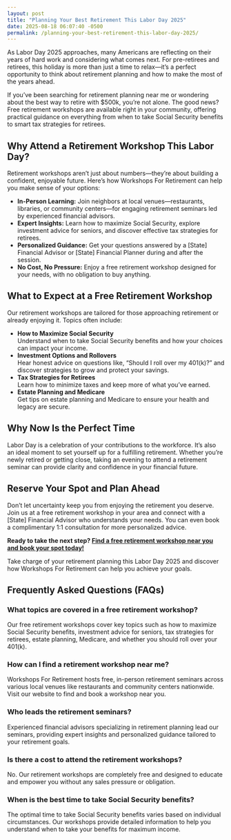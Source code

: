 ```yaml
---
layout: post
title: "Planning Your Best Retirement This Labor Day 2025"
date: 2025-08-18 06:07:40 -0500
permalink: /planning-your-best-retirement-this-labor-day-2025/
---
```

As Labor Day 2025 approaches, many Americans are reflecting on their years of hard work and considering what comes next. For pre-retirees and retirees, this holiday is more than just a time to relax—it’s a perfect opportunity to think about retirement planning and how to make the most of the years ahead.

If you’ve been searching for retirement planning near me or wondering about the best way to retire with $500k, you’re not alone. The good news? Free retirement workshops are available right in your community, offering practical guidance on everything from when to take Social Security benefits to smart tax strategies for retirees.

## Why Attend a Retirement Workshop This Labor Day?

Retirement workshops aren’t just about numbers—they’re about building a confident, enjoyable future. Here’s how Workshops For Retirement can help you make sense of your options:

- **In-Person Learning:** Join neighbors at local venues—restaurants, libraries, or community centers—for engaging retirement seminars led by experienced financial advisors.
- **Expert Insights:** Learn how to maximize Social Security, explore investment advice for seniors, and discover effective tax strategies for retirees.
- **Personalized Guidance:** Get your questions answered by a [State] Financial Advisor or [State] Financial Planner during and after the session.
- **No Cost, No Pressure:** Enjoy a free retirement workshop designed for your needs, with no obligation to buy anything.

## What to Expect at a Free Retirement Workshop

Our retirement workshops are tailored for those approaching retirement or already enjoying it. Topics often include:

- **How to Maximize Social Security**  
  Understand when to take Social Security benefits and how your choices can impact your income.
- **Investment Options and Rollovers**  
  Hear honest advice on questions like, “Should I roll over my 401(k)?” and discover strategies to grow and protect your savings.
- **Tax Strategies for Retirees**  
  Learn how to minimize taxes and keep more of what you’ve earned.
- **Estate Planning and Medicare**  
  Get tips on estate planning and Medicare to ensure your health and legacy are secure.

## Why Now Is the Perfect Time

Labor Day is a celebration of your contributions to the workforce. It’s also an ideal moment to set yourself up for a fulfilling retirement. Whether you’re newly retired or getting close, taking an evening to attend a retirement seminar can provide clarity and confidence in your financial future.

## Reserve Your Spot and Plan Ahead

Don’t let uncertainty keep you from enjoying the retirement you deserve. Join us at a free retirement workshop in your area and connect with a [State] Financial Advisor who understands your needs. You can even book a complimentary 1:1 consultation for more personalized advice.

**Ready to take the next step? [Find a free retirement workshop near you and book your spot today!](https://workshopsforretirement.com/)**

Take charge of your retirement planning this Labor Day 2025 and discover how Workshops For Retirement can help you achieve your goals.

## Frequently Asked Questions (FAQs)

### What topics are covered in a free retirement workshop?

Our free retirement workshops cover key topics such as how to maximize Social Security benefits, investment advice for seniors, tax strategies for retirees, estate planning, Medicare, and whether you should roll over your 401(k).

### How can I find a retirement workshop near me?

Workshops For Retirement hosts free, in-person retirement seminars across various local venues like restaurants and community centers nationwide. Visit our website to find and book a workshop near you.

### Who leads the retirement seminars?

Experienced financial advisors specializing in retirement planning lead our seminars, providing expert insights and personalized guidance tailored to your retirement goals.

### Is there a cost to attend the retirement workshops?

No. Our retirement workshops are completely free and designed to educate and empower you without any sales pressure or obligation.

### When is the best time to take Social Security benefits?

The optimal time to take Social Security benefits varies based on individual circumstances. Our workshops provide detailed information to help you understand when to take your benefits for maximum income.

<script type="application/ld+json">
{
  "@context": "https://schema.org",
  "@type": "BlogPosting",
  "headline": "Planning Your Best Retirement This Labor Day 2025",
  "description": "Workshops For Retirement offers free, in-person retirement workshops to help pre-retirees and retirees with retirement planning, Social Security, tax strategies, and investment advice.",
  "author": {
    "@type": "Person",
    "name": "Workshops For Retirement"
  },
  "datePublished": "2025-09-01",
  "mainEntityOfPage": {
    "@type": "WebPage",
    "@id": "https://workshopsforretirement.com/blog/planning-your-best-retirement-this-labor-day-2025"
  },
  "publisher": {
    "@type": "Person",
    "name": "Workshops For Retirement"
  },
  "keywords": "Retirement planning, Retirement seminars, Retirement Workshops, Retirement planning near me, Free retirement workshop, How to maximize Social Security, Tax strategies for retirees, Financial advisor for retirement, Investment advice for seniors, Should I roll over my 401(k)?, Best way to retire with $500k, When to take Social Security benefits, Estate planning seminar, Medicare, Social Security, Estate Planning",
  "articleBody": "As Labor Day 2025 approaches, many Americans are reflecting on their years of hard work and considering what comes next. For pre-retirees and retirees, this holiday is more than just a time to relax—it’s a perfect opportunity to think about retirement planning and how to make the most of the years ahead. If you’ve been searching for retirement planning near me or wondering about the best way to retire with $500k, you’re not alone. The good news? Free retirement workshops are available right in your community, offering practical guidance on everything from when to take Social Security benefits to smart tax strategies for retirees. Retirement workshops aren’t just about numbers—they’re about building a confident, enjoyable future. Here’s how Workshops For Retirement can help you make sense of your options: In-Person Learning: Join neighbors at local venues—restaurants, libraries, or community centers—for engaging retirement seminars led by experienced financial advisors. Expert Insights: Learn how to maximize Social Security, explore investment advice for seniors, and discover effective tax strategies for retirees. Personalized Guidance: Get your questions answered by a [State] Financial Advisor or [State] Financial Planner during and after the session. No Cost, No Pressure: Enjoy a free retirement workshop designed for your needs, with no obligation to buy anything. Our retirement workshops are tailored for those approaching retirement or already enjoying it. Topics often include: How to Maximize Social Security Understand when to take Social Security benefits and how your choices can impact your income. Investment Options and Rollovers Hear honest advice on questions like, “Should I roll over my 401(k)?” and discover strategies to grow and protect your savings. Tax Strategies for Retirees Learn how to minimize taxes and keep more of what you’ve earned. Estate Planning and Medicare Get tips on estate planning and Medicare to ensure your health and legacy are secure. Labor Day is a celebration of your contributions to the workforce. It’s also an ideal moment to set yourself up for a fulfilling retirement. Whether you’re newly retired or getting close, taking an evening to attend a retirement seminar can provide clarity and confidence in your financial future. Don’t let uncertainty keep you from enjoying the retirement you deserve. Join us at a free retirement workshop in your area and connect with a [State] Financial Advisor who understands your needs. You can even book a complimentary 1:1 consultation for more personalized advice. Ready to take the next step? Find a free retirement workshop near you and book your spot today! Take charge of your retirement planning this Labor Day 2025 and discover how Workshops For Retirement can help you achieve your goals."
}
</script>

<script type="application/ld+json">
{
  "@context": "https://schema.org",
  "@type": "FAQPage",
  "mainEntity": [
    {
      "@type": "Question",
      "name": "What topics are covered in a free retirement workshop?",
      "acceptedAnswer": {
        "@type": "Answer",
        "text": "Our free retirement workshops cover key topics such as how to maximize Social Security benefits, investment advice for seniors, tax strategies for retirees, estate planning, Medicare, and whether you should roll over your 401(k)."
      }
    },
    {
      "@type": "Question",
      "name": "How can I find a retirement workshop near me?",
      "acceptedAnswer": {
        "@type": "Answer",
        "text": "Workshops For Retirement hosts free, in-person retirement seminars across various local venues like restaurants and community centers nationwide. Visit our website to find and book a workshop near you."
      }
    },
    {
      "@type": "Question",
      "name": "Who leads the retirement seminars?",
      "acceptedAnswer": {
        "@type": "Answer",
        "text": "Experienced financial advisors specializing in retirement planning lead our seminars, providing expert insights and personalized guidance tailored to your retirement goals."
      }
    },
    {
      "@type": "Question",
      "name": "Is there a cost to attend the retirement workshops?",
      "acceptedAnswer": {
        "@type": "Answer",
        "text": "No. Our retirement workshops are completely free and designed to educate and empower you without any sales pressure or obligation."
      }
    },
    {
      "@type": "Question",
      "name": "When is the best time to take Social Security benefits?",
      "acceptedAnswer": {
        "@type": "Answer",
        "text": "The optimal time to take Social Security benefits varies based on individual circumstances. Our workshops provide detailed information to help you understand when to take your benefits for maximum income."
      }
    }
  ]
}
</script>